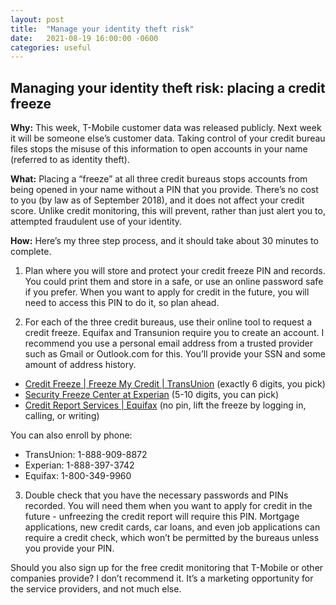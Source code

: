 ```yaml
---
layout: post
title:  "Manage your identity theft risk"
date:   2021-08-19 16:00:00 -0600
categories: useful
---
```


## Managing your identity theft risk: placing a credit freeze

**Why:** This week, T-Mobile customer data was released publicly. Next week it will be someone else’s customer data. Taking control of your credit bureau files stops the misuse of this information to open accounts in your name (referred to as identity theft).

**What:** Placing a “freeze” at all three credit bureaus stops accounts from being opened in your name without a PIN that you provide. There’s no cost to you (by law as of September 2018), and it does not affect your credit score. Unlike credit monitoring, this will prevent, rather than just alert you to, attempted fraudulent use of your identity.

**How:** Here’s my three step process, and it should take about 30 minutes to complete.

1. Plan where you will store and protect your credit freeze PIN and records. You could print them and store in a safe, or use an online password safe if you prefer. When you want to apply for credit in the future, you will need to access this PIN to do it, so plan ahead.

2. For each of the three credit bureaus, use their online tool to request a credit freeze. Equifax and Transunion require you to create an account. I recommend you use a personal email address from a trusted provider such as Gmail or Outlook.com for this. You’ll provide your SSN and some amount of address history.

* [Credit Freeze | Freeze My Credit | TransUnion][TU] (exactly 6 digits, you pick)
* [Security Freeze Center at Experian][EXP] (5-10 digits, you can pick)
* [Credit Report Services | Equifax][EQU] (no pin, lift the freeze by logging in, calling, or writing)

You can also enroll by phone:

* TransUnion: 1-888-909-8872
* Experian: 1-888-397-3742
* Equifax: 1-800-349-9960

3. Double check that you have the necessary passwords and PINs recorded. You will need them when you want to apply for credit in the future - unfreezing the credit report will require this PIN. Mortgage applications, new credit cards, car loans, and even job applications can require a credit check, which won’t be permitted by the bureaus unless you provide your PIN.

Should you also sign up for the free credit monitoring that T-Mobile or other companies provide? I don’t recommend it. It’s a marketing opportunity for the service providers, and not much else.

[TU]: https://www.transunion.com/credit-freeze
[EXP]: https://www.experian.com/freeze/center.html
[EQU]: https://www.equifax.com/personal/credit-report-services/
